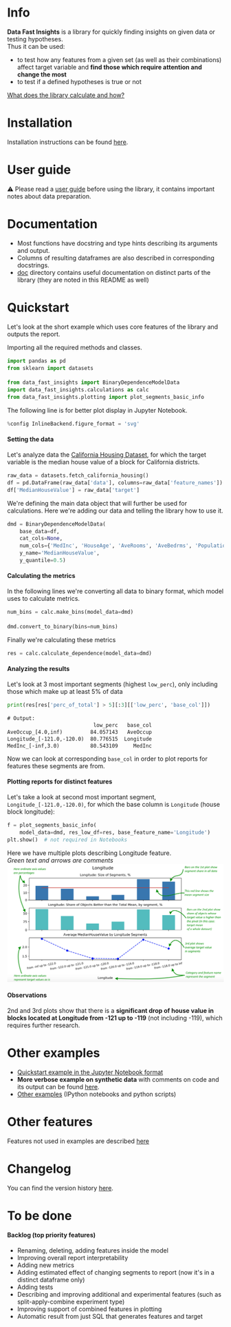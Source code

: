 # Info
**Data Fast Insights** is a library for quickly finding insights on given data or testing hypotheses.  
Thus it can be used:
 - to test how any features from a given set (as well as their combinations) affect target variable 
 and **find those which require attention and change the most**  
 - to test if a defined hypotheses is true or not 

[What does the library calculate and how?](doc/CALCULATIONS_DESCRIPTION.md)

# Installation  
Installation instructions can be found [here](doc/INSTALL.md).

# User guide
:warning: Please read a [user guide](doc/USER_GUIDE.md) before using the library, 
it contains important notes about data preparation.

# Documentation  
- Most functions have docstring and type hints describing its arguments and output.   
- Columns of resulting dataframes are also described in corresponding docstrings.    
- [doc](doc/) directory contains useful documentation on distinct parts of the library (they are noted in this README as well)  

# Quickstart
Let's look at the short example which uses core features of the library and outputs the report.  
  
Importing all the required methods and classes.
```python
import pandas as pd
from sklearn import datasets

from data_fast_insights import BinaryDependenceModelData
import data_fast_insights.calculations as calc
from data_fast_insights.plotting import plot_segments_basic_info
```   
The following line is for better plot display in Jupyter Notebook.
```python
%config InlineBackend.figure_format = 'svg'
```
#### Setting the data
Let's analyze data the 
[California Housing Dataset](https://scikit-learn.org/stable/datasets/real_world.html#california-housing-dataset),
for which the target variable is the median house value of a block for California districts.
        
```python
raw_data = datasets.fetch_california_housing()
df = pd.DataFrame(raw_data['data'], columns=raw_data['feature_names'])
df['MedianHouseValue'] = raw_data['target']
```
We're defining the main data object that will further
be used for calculations. Here we're adding our data and telling the library how to use it.
```python
dmd = BinaryDependenceModelData(
    base_data=df,
    cat_cols=None,
    num_cols={'MedInc', 'HouseAge', 'AveRooms', 'AveBedrms', 'Population', 'AveOccup', 'Latitude', 'Longitude'},
    y_name='MedianHouseValue',
    y_quantile=0.5)
```

#### Calculating the metrics
In the following lines we're converting all data to binary format, which model uses to calculate metrics.
```python
num_bins = calc.make_bins(model_data=dmd)

dmd.convert_to_binary(bins=num_bins)
```
Finally we're calculating these metrics
```python
res = calc.calculate_dependence(model_data=dmd)
```

#### Analyzing the results
Let's look at 3 most important segments (highest `low_perc`), only including those which make up at least 5% of data 
```python
print(res[res['perc_of_total'] > 5][:3][['low_perc', 'base_col']])
```
``` 
# Output:
                            low_perc   base_col
AveOccup_[4.0,inf)         84.057143   AveOccup
Longitude_[-121.0,-120.0)  80.776515  Longitude
MedInc_[-inf,3.0)          80.543109     MedInc
```
Now we can look at corresponding `base_col` in order to plot reports for features these segments are from.  

#### Plotting reports for distinct features  
Let's take a look at second most important segment, `Longitude_[-121.0,-120.0)`, 
for which the base column is `Longitude` (house block longitude):

```python
f = plot_segments_basic_info(
    model_data=dmd, res_low_df=res, base_feature_name='Longitude')
plt.show()  # not required in Notebooks
```
Here we have multiple plots describing Longitude feature.  
_Green text and arrows are comments_
![Longitude analysis](images/longitude_data_fast_insights_comments.png)  

#### Observations 
2nd and 3rd plots show that there is a **significant drop of house value in blocks 
located at Longitude from -121 up to -119** (not including -119), which requires further research.

# Other examples  
- [Quickstart example in the Jupyter Notebook format](examples/housing_dataset_example.ipynb)
- **More verbose example on synthetic data** with comments on code and its output can be found 
[here](doc/VERBOSE_EXAMPLE.md).  
- [Other examples](examples/) (IPython notebooks and python scripts)  

# Other features
Features not used in examples are described [here](doc/OTHER_FEATURES.md)

# Changelog
You can find the version history [here](CHANGELOG.md).

# To be done  

#### Backlog (top priority features)
- Renaming, deleting, adding features inside the model
- Improving overall report interpretability
- Adding new metrics
- Adding estimated effect of changing segments to report (now it's in a distinct dataframe only)
- Adding tests
- Describing and improving additional and experimental features (such as split-apply-combine experiment type)
- Improving support of combined features in plotting 
- Automatic result from just SQL that generates features and target